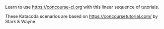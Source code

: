 Learn to use https://concourse-ci.org with this linear sequence of tutorials.

These Katacoda scenarios are based on https://concoursetutorial.com/ by Stark & Wayne

